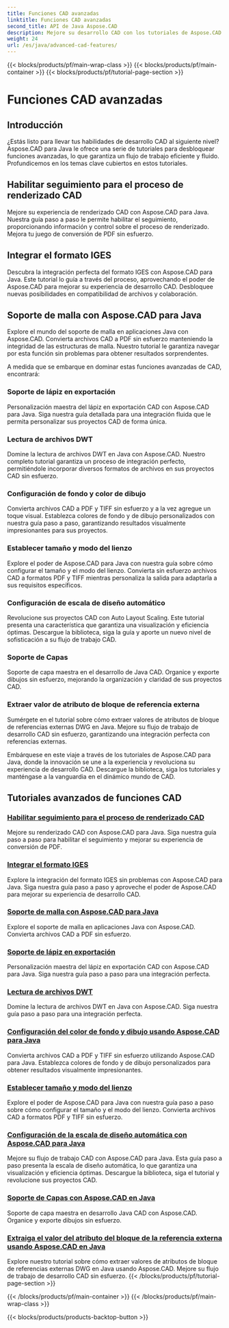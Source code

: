 ```yaml
---
title: Funciones CAD avanzadas
linktitle: Funciones CAD avanzadas
second_title: API de Java Aspose.CAD
description: Mejore su desarrollo CAD con los tutoriales de Aspose.CAD para Java. Aprenda a habilitar el seguimiento, integrar el formato IGES, admitir malla maestra, personalizar la exportación de lápiz, leer archivos DWT y más.
weight: 24
url: /es/java/advanced-cad-features/
---
```


{{< blocks/products/pf/main-wrap-class >}}
{{< blocks/products/pf/main-container >}}
{{< blocks/products/pf/tutorial-page-section >}}

# Funciones CAD avanzadas


## Introducción

¿Estás listo para llevar tus habilidades de desarrollo CAD al siguiente nivel? Aspose.CAD para Java le ofrece una serie de tutoriales para desbloquear funciones avanzadas, lo que garantiza un flujo de trabajo eficiente y fluido. Profundicemos en los temas clave cubiertos en estos tutoriales.

## Habilitar seguimiento para el proceso de renderizado CAD
Mejore su experiencia de renderizado CAD con Aspose.CAD para Java. Nuestra guía paso a paso le permite habilitar el seguimiento, proporcionando información y control sobre el proceso de renderizado. Mejora tu juego de conversión de PDF sin esfuerzo.

## Integrar el formato IGES
Descubra la integración perfecta del formato IGES con Aspose.CAD para Java. Este tutorial lo guía a través del proceso, aprovechando el poder de Aspose.CAD para mejorar su experiencia de desarrollo CAD. Desbloquee nuevas posibilidades en compatibilidad de archivos y colaboración.

## Soporte de malla con Aspose.CAD para Java
Explore el mundo del soporte de malla en aplicaciones Java con Aspose.CAD. Convierta archivos CAD a PDF sin esfuerzo manteniendo la integridad de las estructuras de malla. Nuestro tutorial le garantiza navegar por esta función sin problemas para obtener resultados sorprendentes.

A medida que se embarque en dominar estas funciones avanzadas de CAD, encontrará:

### Soporte de lápiz en exportación
Personalización maestra del lápiz en exportación CAD con Aspose.CAD para Java. Siga nuestra guía detallada para una integración fluida que le permita personalizar sus proyectos CAD de forma única.

### Lectura de archivos DWT
Domine la lectura de archivos DWT en Java con Aspose.CAD. Nuestro completo tutorial garantiza un proceso de integración perfecto, permitiéndole incorporar diversos formatos de archivos en sus proyectos CAD sin esfuerzo.

### Configuración de fondo y color de dibujo
Convierta archivos CAD a PDF y TIFF sin esfuerzo y a la vez agregue un toque visual. Establezca colores de fondo y de dibujo personalizados con nuestra guía paso a paso, garantizando resultados visualmente impresionantes para sus proyectos.

### Establecer tamaño y modo del lienzo
Explore el poder de Aspose.CAD para Java con nuestra guía sobre cómo configurar el tamaño y el modo del lienzo. Convierta sin esfuerzo archivos CAD a formatos PDF y TIFF mientras personaliza la salida para adaptarla a sus requisitos específicos.

### Configuración de escala de diseño automático
Revolucione sus proyectos CAD con Auto Layout Scaling. Este tutorial presenta una característica que garantiza una visualización y eficiencia óptimas. Descargue la biblioteca, siga la guía y aporte un nuevo nivel de sofisticación a su flujo de trabajo CAD.

### Soporte de Capas
Soporte de capa maestra en el desarrollo de Java CAD. Organice y exporte dibujos sin esfuerzo, mejorando la organización y claridad de sus proyectos CAD.

### Extraer valor de atributo de bloque de referencia externa
Sumérgete en el tutorial sobre cómo extraer valores de atributos de bloque de referencias externas DWG en Java. Mejore su flujo de trabajo de desarrollo CAD sin esfuerzo, garantizando una integración perfecta con referencias externas.

Embárquese en este viaje a través de los tutoriales de Aspose.CAD para Java, donde la innovación se une a la experiencia y revoluciona su experiencia de desarrollo CAD. Descargue la biblioteca, siga los tutoriales y manténgase a la vanguardia en el dinámico mundo de CAD.
## Tutoriales avanzados de funciones CAD
### [Habilitar seguimiento para el proceso de renderizado CAD](./enable-tracking-for-cad-rendering-process/)
Mejore su renderizado CAD con Aspose.CAD para Java. Siga nuestra guía paso a paso para habilitar el seguimiento y mejorar su experiencia de conversión de PDF.
### [Integrar el formato IGES](./integrate-iges-format/)
Explore la integración del formato IGES sin problemas con Aspose.CAD para Java. Siga nuestra guía paso a paso y aproveche el poder de Aspose.CAD para mejorar su experiencia de desarrollo CAD.
### [Soporte de malla con Aspose.CAD para Java](./mesh-support-in-cad/)
Explore el soporte de malla en aplicaciones Java con Aspose.CAD. Convierta archivos CAD a PDF sin esfuerzo. 
### [Soporte de lápiz en exportación](./pen-support-in-export/)
Personalización maestra del lápiz en exportación CAD con Aspose.CAD para Java. Siga nuestra guía paso a paso para una integración perfecta.
### [Lectura de archivos DWT](./reading-dwt-files/)
Domine la lectura de archivos DWT en Java con Aspose.CAD. Siga nuestra guía paso a paso para una integración perfecta.
### [Configuración del color de fondo y dibujo usando Aspose.CAD para Java](./setting-background-and-drawing-color/)
Convierta archivos CAD a PDF y TIFF sin esfuerzo utilizando Aspose.CAD para Java. Establezca colores de fondo y de dibujo personalizados para obtener resultados visualmente impresionantes.
### [Establecer tamaño y modo del lienzo](./set-canvas-size-and-mode/)
Explore el poder de Aspose.CAD para Java con nuestra guía paso a paso sobre cómo configurar el tamaño y el modo del lienzo. Convierta archivos CAD a formatos PDF y TIFF sin esfuerzo.
### [Configuración de la escala de diseño automática con Aspose.CAD para Java](./setting-auto-layout-scaling/)
Mejore su flujo de trabajo CAD con Aspose.CAD para Java. Esta guía paso a paso presenta la escala de diseño automática, lo que garantiza una visualización y eficiencia óptimas. Descargue la biblioteca, siga el tutorial y revolucione sus proyectos CAD.
### [Soporte de Capas con Aspose.CAD en Java](./support-of-layers-in-cad/)
Soporte de capa maestra en desarrollo Java CAD con Aspose.CAD. Organice y exporte dibujos sin esfuerzo.
### [Extraiga el valor del atributo del bloque de la referencia externa usando Aspose.CAD en Java](./extract-block-attribute-value/)
Explore nuestro tutorial sobre cómo extraer valores de atributos de bloque de referencias externas DWG en Java usando Aspose.CAD. Mejore su flujo de trabajo de desarrollo CAD sin esfuerzo.
{{< /blocks/products/pf/tutorial-page-section >}}

{{< /blocks/products/pf/main-container >}}
{{< /blocks/products/pf/main-wrap-class >}}

{{< blocks/products/products-backtop-button >}}
